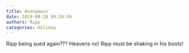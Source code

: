 ```yaml
---
title: Anonymous
date: 2019-09-28 09:24:49
authors: Ripp
categories: Holiday
---
```


 Ripp being sued again???  Heavens no!   Ripp must be shaking in his boots!